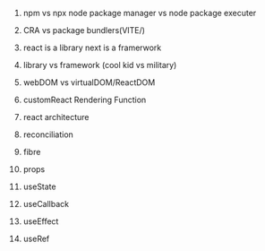 1. npm vs npx
node package manager vs node package executer

2. CRA vs package bundlers(VITE/)

3. react is a library
next is a framerwork

4. library vs framework
(cool kid vs military)

5. webDOM vs virtualDOM/ReactDOM

6. customReact Rendering Function

7. react architecture

8. reconciliation

9. fibre

10. props

11. useState
12. useCallback
13. useEffect
14. useRef
